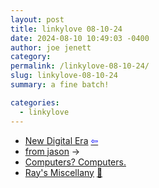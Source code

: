 ```yaml
---
layout: post
title: 𝚕𝚒𝚗𝚔𝚢𝚕𝚘𝚟𝚎 𝟶𝟾-𝟷𝟶-𝟸𝟺
date: 2024-08-10 10:49:03 -0400
author: joe jenett
category: 
permalink: /linkylove-08-10-24/
slug: linkylove-08-10-24
summary: a fine batch!

categories:
  - linkylove
---
```

<ul class="linkylove">
	<li><a title="New Digital Era" href="https://newdigitalera.org/">New Digital Era</a>  <a title="source" href=""><span style="color:blue;">&#8678;</span></a></li>
	<li><a title="jason velazquez" href="https://www.fromjason.xyz/">from jason</a> <span title="led to site shown below">&#8594;</span></li>
	<li><a title="Piper McCorkle" href="https://piperswe.me/">Computers? Computers.</a></li>
	<li><a title="brisray" href="https://brisray.com/">Ray's Miscellany</a> <a title="source" href="https://pinboard.in/u:ramblinggit">📌</a></li>
</ul>
<a style="display:none;" href="https://brid.gy/publish/mastodon"><small>(cross-posted to mastodon)</small></a>